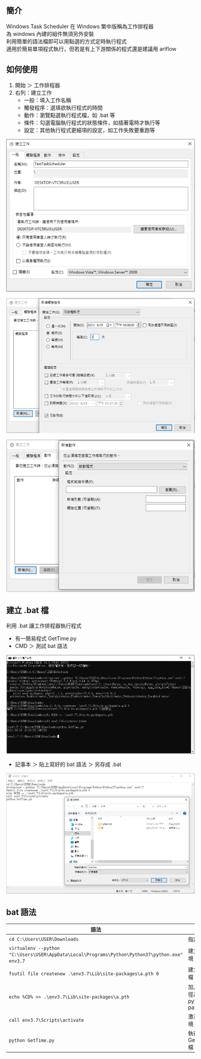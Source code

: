 ## 簡介
Windows Task Scheduler 在 Windows 繁中版稱為工作排程器  
為 windows 內建的組件無須另外安裝  
利用簡單的語法檔即可以用點選的方式定時執行程式  
適用於簡易單項程式執行，但若是有上下游關係的程式還是建議用 ariflow  

## 如何使用
1. 開始 ＞ 工作排程器
2. 右列：建立工作
    * 一般：填入工作名稱
    * 觸發程序：選填欲執行程式的時間
    * 動作：瀏覽點選執行程式檔，如 .bat 等
    * 條件：勾選電腦執行程式的狀態條件，如插著電時才執行等
    * 設定：其他執行程式更細項的設定，如工作失敗要重跑等
  
![](https://github.com/yuning-lin/EnvironmentSetup/blob/main/SetUpPic/TaskScheduler_create_task.PNG)
  
![](https://github.com/yuning-lin/EnvironmentSetup/blob/main/SetUpPic/TaskScheduler_set_schedule.PNG)
  
![](https://github.com/yuning-lin/EnvironmentSetup/blob/main/SetUpPic/TaskScheduler_choose_bat.PNG)
  
## 建立 .bat 檔
利用 .bat 讓工作排程器執行程式  
* 有一簡易程式 GetTime.py
* CMD ＞ 測試 bat 語法
  
![](https://github.com/yuning-lin/EnvironmentSetup/blob/main/SetUpPic/TaskScheduler_bat_file.PNG)
  
* 記事本 ＞ 貼上寫好的 bat 語法 ＞ 另存成 .bat
  
![](https://github.com/yuning-lin/EnvironmentSetup/blob/main/SetUpPic/TaskScheduler_bat_file_from_note.PNG)
  
## bat 語法
語法|意義
----|----
`cd C:\Users\USER\Downloads`|指定路徑
`virtualenv --python "C:\Users\USER\AppData\Local\Programs\Python\Python37\python.exe" env3.7` |建立虛擬環境
`fsutil file createnew .\env3.7\Lib\site-packages\a.pth 0`  |建立 a.pth 檔
`echo %CD% >> .\env3.7\Lib\site-packages\a.pth` |加入現有路徑為 python path
`call env3.7\Scripts\activate` |激活虛擬環境
`python GetTime.py` |執行 GetTime.py 檔
